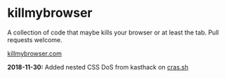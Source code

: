 # killmybrowser
A collection of code that maybe kills your browser or at least the tab. Pull requests welcome.

[killmybrowser.com](https://killmybrowser.com)

**2018-11-30:** Added nested CSS DoS from kasthack on [cras.sh](https://cras.sh/)